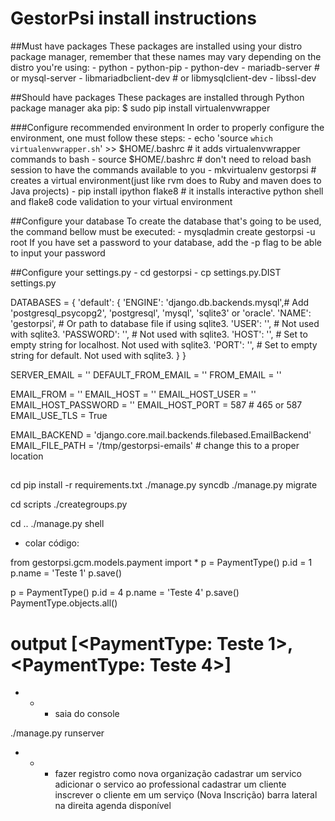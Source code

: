 # GestorPsi install instructions
##Must have packages
These packages are installed using your distro package manager, remember that these names may vary depending on the distro you're using:
    - python
    - python-pip
    - python-dev
    - mariadb-server # or mysql-server
    - libmariadbclient-dev # or libmysqlclient-dev
    - libssl-dev

##Should have packages
These packages are installed through Python package manager aka pip:
    $ sudo pip install virtualenvwrapper

###Configure recommended environment
In order to properly configure the environment, one must follow these steps:
    - echo 'source `which virtualenvwrapper.sh`' >> $HOME/.bashrc   # it adds virtualenvwrapper commands to bash
    - source $HOME/.bashrc  # don't need to reload bash session to have the commands available to you
    - mkvirtualenv gestorpsi    # creates a virtual environment(just like rvm does to Ruby and maven does to Java projects)
    - pip install ipython flake8    # it installs interactive python shell and flake8 code validation to your virtual environment

##Configure your database
To create the database that's going to be used, the command bellow must be executed:
    - mysqladmin create gestorpsi -u root
If you have set a password to your database, add the -p flag to be able to input your password

##Configure your settings.py
    - cd gestorpsi
    - cp settings.py.DIST settings.py


DATABASES = {
    'default': {
        'ENGINE': 'django.db.backends.mysql',# Add 'postgresql_psycopg2', 'postgresql', 'mysql', 'sqlite3' or 'oracle'.
        'NAME': 'gestorpsi',             # Or path to database file if using sqlite3.
        'USER': '',                      # Not used with sqlite3.
        'PASSWORD': '',                 # Not used with sqlite3.
        'HOST': '',                 # Set to empty string for localhost. Not used with sqlite3.
        'PORT': '',                      # Set to empty string for default. Not used with sqlite3.
    }
}


SERVER_EMAIL = ''
DEFAULT_FROM_EMAIL = ''
FROM_EMAIL = ''

EMAIL_FROM = ''
EMAIL_HOST = ''
EMAIL_HOST_USER = ''
EMAIL_HOST_PASSWORD = ''
EMAIL_HOST_PORT = 587 # 465 or 587
EMAIL_USE_TLS = True

EMAIL_BACKEND = 'django.core.mail.backends.filebased.EmailBackend'
EMAIL_FILE_PATH = '/tmp/gestorpsi-emails' # change this to a proper location

##
cd <root gestorpsi>
pip install -r requirements.txt
./manage.py syncdb
./manage.py migrate

cd scripts
./creategroups.py

cd ..
./manage.py shell
- colar código:

from gestorpsi.gcm.models.payment import *
p  = PaymentType()
p.id = 1
p.name = 'Teste 1'
p.save()

p  = PaymentType()
p.id = 4
p.name = 'Teste 4'
p.save()
PaymentType.objects.all()


# output [<PaymentType: Teste 1>, <PaymentType: Teste 4>]

- - - saia do console

./manage.py runserver

- - - fazer registro como nova organização
cadastrar um servico
adicionar o servico ao professional
cadastrar um cliente
inscrever o cliente em um serviço (Nova Inscrição) barra lateral na direita
agenda disponível
